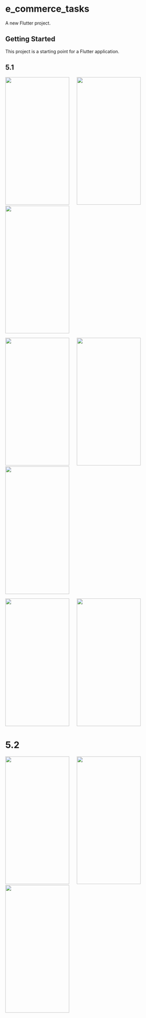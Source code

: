 # e_commerce_tasks

A new Flutter project.

## Getting Started

This project is a starting point for a Flutter application.

## 5.1

<img src = "https://shorturl.at/nosF7" width = "200" height = "400"> &nbsp;&nbsp;&nbsp;&nbsp; <img src = "https://shorturl.at/oFOQ2" width = "200" height = "400"> &nbsp;&nbsp;&nbsp;&nbsp; <img src = "https://shorturl.at/lvxy2" width = "200" height = "400">


<img src = "https://shorturl.at/vHOSU" width = "200" height = "400"> &nbsp;&nbsp;&nbsp;&nbsp; <img src = "https://shorturl.at/kmsA2" width = "200" height = "400"> &nbsp;&nbsp;&nbsp;&nbsp; <img src = "https://rb.gy/kmw0tt" width = "200" height = "400">


<img src = "https://rb.gy/vk39lf" width = "200" height = "400"> &nbsp;&nbsp;&nbsp;&nbsp; <img src = "https://rb.gy/xtq3t2" width = "200" height = "400"> &nbsp;&nbsp;&nbsp;&nbsp; 


# 5.2

<img src = "https://rb.gy/n5wj90" width = "200" height = "400"> &nbsp;&nbsp;&nbsp;&nbsp; <img src = "https://rb.gy/opbzu4" width = "200" height = "400"> &nbsp;&nbsp;&nbsp;&nbsp; <img src = "https://t.ly/c4EKz" width = "200" height = "400">


